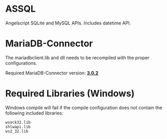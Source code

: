 # ASSQL
Angelscript SQLite and MySQL APIs. Includes datetime API.

# MariaDB-Connector
The mariadbclient.lib and dll needs to be recompiled with the proper configurations.  

Required MariaDB-Connector version: **[3.0.2](https://downloads.mariadb.org/connector-c/3.0.2/)**

# Required Libraries (Windows)
Windows compile will fail if the compile configuration does not contain the following included libraries:
```
wsock32.lib
shlwapi.lib
ws2_32.lib
```
